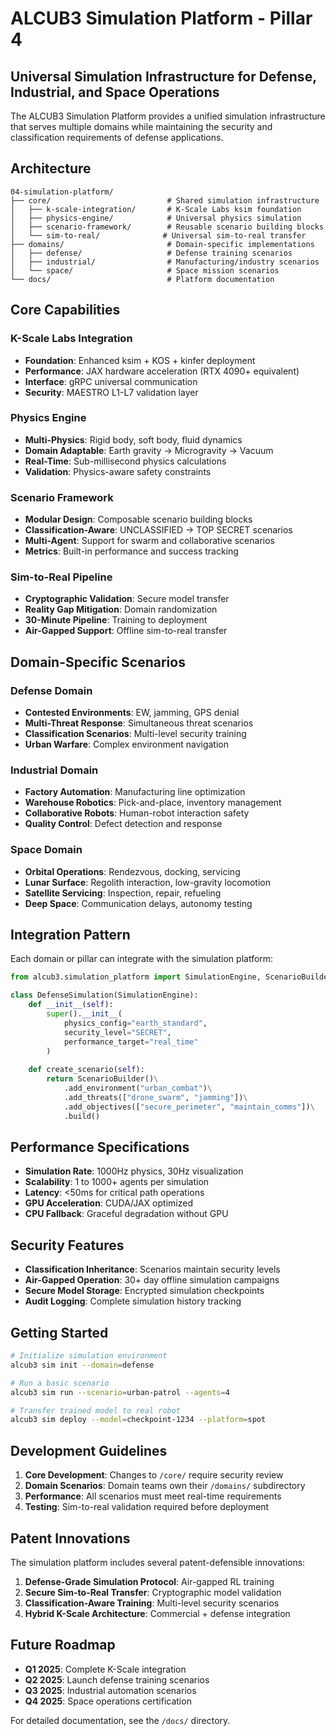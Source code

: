 # ALCUB3 Simulation Platform - Pillar 4

## Universal Simulation Infrastructure for Defense, Industrial, and Space Operations

The ALCUB3 Simulation Platform provides a unified simulation infrastructure that serves multiple domains while maintaining the security and classification requirements of defense applications.

## Architecture

```
04-simulation-platform/
├── core/                          # Shared simulation infrastructure
│   ├── k-scale-integration/       # K-Scale Labs ksim foundation
│   ├── physics-engine/            # Universal physics simulation
│   ├── scenario-framework/        # Reusable scenario building blocks
│   └── sim-to-real/              # Universal sim-to-real transfer
├── domains/                       # Domain-specific implementations
│   ├── defense/                   # Defense training scenarios
│   ├── industrial/                # Manufacturing/industry scenarios
│   └── space/                     # Space mission scenarios
└── docs/                          # Platform documentation
```

## Core Capabilities

### K-Scale Labs Integration
- **Foundation**: Enhanced ksim + KOS + kinfer deployment
- **Performance**: JAX hardware acceleration (RTX 4090+ equivalent)
- **Interface**: gRPC universal communication
- **Security**: MAESTRO L1-L7 validation layer

### Physics Engine
- **Multi-Physics**: Rigid body, soft body, fluid dynamics
- **Domain Adaptable**: Earth gravity → Microgravity → Vacuum
- **Real-Time**: Sub-millisecond physics calculations
- **Validation**: Physics-aware safety constraints

### Scenario Framework
- **Modular Design**: Composable scenario building blocks
- **Classification-Aware**: UNCLASSIFIED → TOP SECRET scenarios
- **Multi-Agent**: Support for swarm and collaborative scenarios
- **Metrics**: Built-in performance and success tracking

### Sim-to-Real Pipeline
- **Cryptographic Validation**: Secure model transfer
- **Reality Gap Mitigation**: Domain randomization
- **30-Minute Pipeline**: Training to deployment
- **Air-Gapped Support**: Offline sim-to-real transfer

## Domain-Specific Scenarios

### Defense Domain
- **Contested Environments**: EW, jamming, GPS denial
- **Multi-Threat Response**: Simultaneous threat scenarios
- **Classification Scenarios**: Multi-level security training
- **Urban Warfare**: Complex environment navigation

### Industrial Domain
- **Factory Automation**: Manufacturing line optimization
- **Warehouse Robotics**: Pick-and-place, inventory management
- **Collaborative Robots**: Human-robot interaction safety
- **Quality Control**: Defect detection and response

### Space Domain
- **Orbital Operations**: Rendezvous, docking, servicing
- **Lunar Surface**: Regolith interaction, low-gravity locomotion
- **Satellite Servicing**: Inspection, repair, refueling
- **Deep Space**: Communication delays, autonomy testing

## Integration Pattern

Each domain or pillar can integrate with the simulation platform:

```python
from alcub3.simulation_platform import SimulationEngine, ScenarioBuilder

class DefenseSimulation(SimulationEngine):
    def __init__(self):
        super().__init__(
            physics_config="earth_standard",
            security_level="SECRET",
            performance_target="real_time"
        )
    
    def create_scenario(self):
        return ScenarioBuilder()\
            .add_environment("urban_combat")\
            .add_threats(["drone_swarm", "jamming"])\
            .add_objectives(["secure_perimeter", "maintain_comms"])\
            .build()
```

## Performance Specifications

- **Simulation Rate**: 1000Hz physics, 30Hz visualization
- **Scalability**: 1 to 1000+ agents per simulation
- **Latency**: <50ms for critical path operations
- **GPU Acceleration**: CUDA/JAX optimized
- **CPU Fallback**: Graceful degradation without GPU

## Security Features

- **Classification Inheritance**: Scenarios maintain security levels
- **Air-Gapped Operation**: 30+ day offline simulation campaigns
- **Secure Model Storage**: Encrypted simulation checkpoints
- **Audit Logging**: Complete simulation history tracking

## Getting Started

```bash
# Initialize simulation environment
alcub3 sim init --domain=defense

# Run a basic scenario
alcub3 sim run --scenario=urban-patrol --agents=4

# Transfer trained model to real robot
alcub3 sim deploy --model=checkpoint-1234 --platform=spot
```

## Development Guidelines

1. **Core Development**: Changes to `/core/` require security review
2. **Domain Scenarios**: Domain teams own their `/domains/` subdirectory
3. **Performance**: All scenarios must meet real-time requirements
4. **Testing**: Sim-to-real validation required before deployment

## Patent Innovations

The simulation platform includes several patent-defensible innovations:

1. **Defense-Grade Simulation Protocol**: Air-gapped RL training
2. **Secure Sim-to-Real Transfer**: Cryptographic model validation
3. **Classification-Aware Training**: Multi-level security scenarios
4. **Hybrid K-Scale Architecture**: Commercial + defense integration

## Future Roadmap

- **Q1 2025**: Complete K-Scale integration
- **Q2 2025**: Launch defense training scenarios
- **Q3 2025**: Industrial automation scenarios
- **Q4 2025**: Space operations certification

For detailed documentation, see the `/docs/` directory.